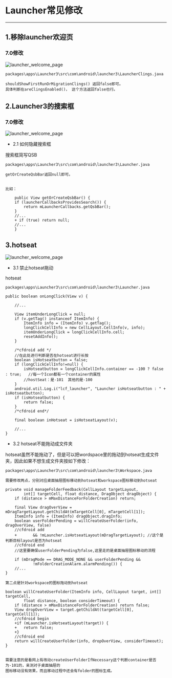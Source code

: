 
# Launcher常见修改
---

## 1.移除launcher欢迎页

### 7.0修改

![launcher_welcome_page](http://o8r7cqsy6.bkt.clouddn.com/launcher_welcome_page_delete.png)

	packages\apps\Launcher3\src\com\android\launcher3\LauncherClings.java

	shouldShowFirstRunOrMigrationClings() 返回false即可。
	具体判断在areClingsEnabled()， 这个方法返回false也行。

## 2.Launcher3的搜索框

### 7.0修改

![launcher_welcome_page](http://o8r7cqsy6.bkt.clouddn.com/launcher_quicksearch_bar.png)

* 2.1 如何隐藏搜索框

搜索框简写QSB	
	
	packages\apps\Launcher3\src\com\android\launcher3\Launcher.java

	getOrCreateQsbBar返回null即可。


	比如：

	    public View getOrCreateQsbBar() {
        if (launcherCallbacksProvidesSearch()) {
            return mLauncherCallbacks.getQsbBar();
        }
		//...
		+ if (true) return null;
		//...
		}

## 3.hotseat

![launcher_welcome_page](http://o8r7cqsy6.bkt.clouddn.com/launcher_hotseat.png)

* 3.1 禁止hotseat拖动

hotseat

	packages\apps\Launcher3\src\com\android\launcher3\Launcher.java

    public boolean onLongClick(View v) {

		//...

        View itemUnderLongClick = null;
        if (v.getTag() instanceof ItemInfo) {
            ItemInfo info = (ItemInfo) v.getTag();
            longClickCellInfo = new CellLayout.CellInfo(v, info);
            itemUnderLongClick = longClickCellInfo.cell;
            resetAddInfo();
        }

		/*cfdroid add */     
		//在此处进行判断是否在hotseat进行长按   
        boolean isHotseatbutton = false;
        if (longClickCellInfo!=null) {
            isHotseatbutton = longClickCellInfo.container == -100 ? false : true;   //每一个Icon都有一个container的属性
			//hostSeat：是-101  其他的是-100 
        }
		android.util.Log.i("lcf_launcher", "Launcher isHotseatbutton : " + isHotseatbutton);
        if (isHotseatbutton) {
            return false;
        }
        /*cfdroid end*/	

        final boolean inHotseat = isHotseatLayout(v);
        
		//...
    }

* 3.2 hotseat不能拖动成文件夹

hotseat虽然不能拖动了，但是可以把wordspace里的拖动到hotseat生成文件夹，因此如果不想生成文件夹按如下修改：

	packages\apps\Launcher3\src\com\android\launcher3\Workspace.java	

	需要修改两点，分别对应桌面抽屉图标移动到hotseat和workspace图标移动到hotseat

	private void manageFolderFeedback(CellLayout targetLayout,
            int[] targetCell, float distance, DragObject dragObject) {
        if (distance > mMaxDistanceForFolderCreation) return;

        final View dragOverView = mDragTargetLayout.getChildAt(mTargetCell[0], mTargetCell[1]);
        ItemInfo info = (ItemInfo) dragObject.dragInfo;
        boolean userFolderPending = willCreateUserFolder(info, dragOverView, false) 
		//cfdroid add
		+		&& !mLauncher.isHotseatLayout(mDragTargetLayout); //这个是判断目标layout是否为hotseat
		//cfdroid end
		//这里要确保userFolderPending为false,这里走的是桌面抽屉图标移动的流程

        if (mDragMode == DRAG_MODE_NONE && userFolderPending &&
                !mFolderCreationAlarm.alarmPending()) {
		//...
	}

	第二点是针对workspace的图标拖动到hotseat

    boolean willCreateUserFolder(ItemInfo info, CellLayout target, int[] targetCell,
            float distance, boolean considerTimeout) {
        if (distance > mMaxDistanceForFolderCreation) return false;
        View dropOverView = target.getChildAt(targetCell[0], targetCell[1]);
		//cfdroid begin
		+if (mLauncher.isHotseatLayout(target)) {
		+	return false;
		+}
		//cfdroid end
        return willCreateUserFolder(info, dropOverView, considerTimeout);
    }


	需要注意的是看网上有改动createUserFolderIfNecessary这个判断container是否为-101的，亲测对于桌面抽屉的
	图标移动没有效果，而且移动过程中还会有folder的图标生成。
	